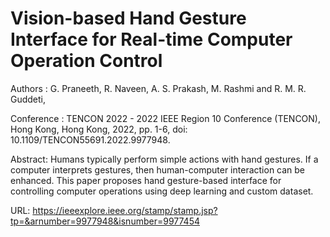 # Vision-based Hand Gesture Interface for Real-time Computer Operation Control

Authors : G. Praneeth, R. Naveen, A. S. Prakash, M. Rashmi and R. M. R. Guddeti,

Conference : TENCON 2022 - 2022 IEEE Region 10 Conference (TENCON), Hong Kong, Hong Kong, 2022, pp. 1-6, doi: 10.1109/TENCON55691.2022.9977948.

Abstract: Humans typically perform simple actions with hand gestures. If a computer interprets gestures, then human-computer interaction can be enhanced. This paper proposes hand gesture-based interface for controlling computer operations using deep learning and custom dataset.

URL: https://ieeexplore.ieee.org/stamp/stamp.jsp?tp=&arnumber=9977948&isnumber=9977454

